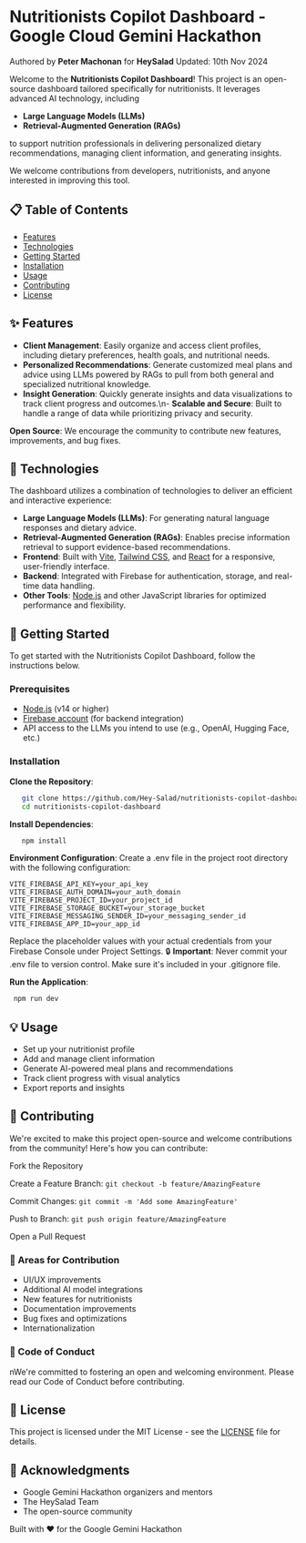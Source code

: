 # Nutritionists Copilot Dashboard - Google Cloud Gemini Hackathon
Authored by **Peter Machonan** for **HeySalad** Updated: 10th Nov 2024

Welcome to the **Nutritionists Copilot Dashboard**! This project is an open-source dashboard tailored specifically for nutritionists. 
It leverages advanced AI technology, including
-  **Large Language Models (LLMs)**
-   **Retrieval-Augmented Generation (RAGs)**

to support nutrition professionals in delivering personalized dietary recommendations, managing client information, and generating insights. 

We welcome contributions from developers, nutritionists, and anyone interested in improving this tool.

## 📋 Table of Contents
- [Features](#features)
- [Technologies](#technologies)
- [Getting Started](#getting-started)
- [Installation](#installation)
- [Usage](#usage)
- [Contributing](#contributing)
- [License](#license)

## ✨ Features
- **Client Management**: Easily organize and access client profiles, including dietary preferences, health goals, and nutritional needs.
- **Personalized Recommendations**: Generate customized meal plans and advice using LLMs powered by RAGs to pull from both general and specialized nutritional knowledge.
- **Insight Generation**: Quickly generate insights and data visualizations to track client progress and outcomes.\n- **Scalable and Secure**: Built to handle a range of data while prioritizing privacy and security.

**Open Source**: We encourage the community to contribute new features, improvements, and bug fixes.

## 🧠 Technologies
The dashboard utilizes a combination of technologies to deliver an efficient and interactive experience:
- **Large Language Models (LLMs)**: For generating natural language responses and dietary advice.
- **Retrieval-Augmented Generation (RAGs)**: Enables precise information retrieval to support evidence-based recommendations.
- **Frontend**: Built with [Vite](https://vitejs.dev/), [Tailwind CSS](https://tailwindcss.com/), and [React](https://reactjs.org/) for a responsive, user-friendly interface.
- **Backend**: Integrated with Firebase for authentication, storage, and real-time data handling.
- **Other Tools**: [Node.js](https://nodejs.org/) and other JavaScript libraries for optimized performance and flexibility.

## 🚀 Getting Started 
To get started with the Nutritionists Copilot Dashboard, follow the instructions below.

### Prerequisites
- [Node.js](https://nodejs.org/) (v14 or higher)
- [Firebase account](https://firebase.google.com/) (for backend integration)
- API access to the LLMs you intend to use (e.g., OpenAI, Hugging Face, etc.)

### Installation
 **Clone the Repository**:
   ```bash
      git clone https://github.com/Hey-Salad/nutritionists-copilot-dashboard.git
      cd nutritionists-copilot-dashboard
```

**Install Dependencies**:   
```bash  
   npm install
 ```
**Environment Configuration**:
Create a .env file in the project root directory with the following configuration:

 ```
VITE_FIREBASE_API_KEY=your_api_key
VITE_FIREBASE_AUTH_DOMAIN=your_auth_domain
VITE_FIREBASE_PROJECT_ID=your_project_id
VITE_FIREBASE_STORAGE_BUCKET=your_storage_bucket
VITE_FIREBASE_MESSAGING_SENDER_ID=your_messaging_sender_id
VITE_FIREBASE_APP_ID=your_app_id
```
Replace the placeholder values with your actual credentials from your Firebase Console under Project Settings.
🔒 **Important**: Never commit your .env file to version control. Make sure it's included in your .gitignore file. 

**Run the Application**:
```bash
 npm run dev
```
## 💡 Usage
- Set up your nutritionist profile
- Add and manage client information
- Generate AI-powered meal plans and recommendations
- Track client progress with visual analytics
- Export reports and insights

## 🤝 Contributing
We're excited to make this project open-source and welcome contributions from the community! Here's how you can contribute:

Fork the Repository 

Create a Feature Branch:
 `git checkout -b feature/AmazingFeature` 

Commit Changes: 
`git commit -m 'Add some AmazingFeature'`

Push to Branch: `git push origin feature/AmazingFeature`

Open a Pull Request
### 🎯 Areas for Contribution
- UI/UX improvements
- Additional AI model integrations
- New features for nutritionists
- Documentation improvements
- Bug fixes and optimizations
- Internationalization

### 📜 Code of Conduct
nWe're committed to fostering an open and welcoming environment. Please read our Code of Conduct before contributing.

## 📄 License
This project is licensed under the MIT License - see the [LICENSE](LICENSE) file for details.

## 🙏 Acknowledgments
- Google Gemini Hackathon organizers and mentors
- The HeySalad Team
- The open-source community

Built with ❤️ for the Google Gemini Hackathon
